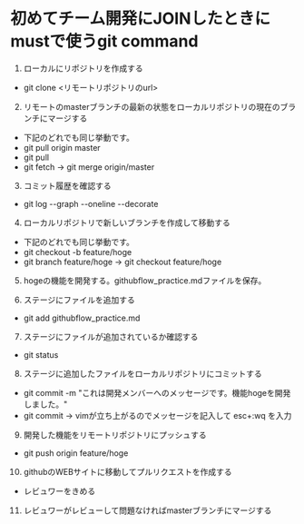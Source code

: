 # 初めてチーム開発にJOINしたときにmustで使うgit command

1. ローカルにリポジトリを作成する
 - git clone <リモートリポジトリのurl>

2. リモートのmasterブランチの最新の状態をローカルリポジトリの現在のブランチにマージする
 - 下記のどれでも同じ挙動です。
 - git pull origin master
 - git pull
 - git fetch → git merge origin/master

3. コミット履歴を確認する
 - git log --graph --oneline --decorate

4. ローカルリポジトリで新しいブランチを作成して移動する
  - 下記のどれでも同じ挙動です。
 - git checkout -b feature/hoge
 - git branch feature/hoge → git checkout feature/hoge

5. hogeの機能を開発する。githubflow_practice.mdファイルを保存。


6. ステージにファイルを追加する
 - git add githubflow_practice.md

7. ステージにファイルが追加されているか確認する
 - git status

8. ステージに追加したファイルをローカルリポジトリにコミットする
 - git commit -m "これは開発メンバーへのメッセージです。機能hogeを開発しました。"
 - git commit → vimが立ち上がるのでメッセージを記入して esc+:wq を入力

9. 開発した機能をリモートリポジトリにプッシュする
 - git push origin feature/hoge

10. githubのWEBサイトに移動してプルリクエストを作成する
 - レビュワーをきめる

11. レビュワーがレビューして問題なければmasterブランチにマージする

